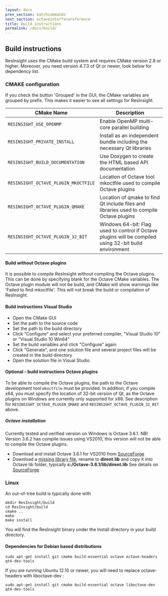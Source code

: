 ```yaml
---
layout: docs
prev_section: batchcommands
next_section: octaveinterfacereference
title: Build instructions
permalink: /docs/build/
---
```



## Build instructions

ResInsight uses the CMake build system and requires CMake version 2.8 or higher. Moreover, you need version 4.7.3 of Qt or newer, look below for dependency list.

### CMAKE configuration

If you check the button 'Grouped' in the GUI, the CMake variables are grouped by prefix. This makes it easier to see all settings for ResInsight.


| CMake Name   | Description |
|--------------|---------|
| `RESINSIGHT_USE_OPENMP`               | Enable OpenMP multi-core parallel building |
| `RESINSIGHT_PRIVATE_INSTALL`          | Install as an independent bundle including the necessary Qt libraries |
| `RESINSIGHT_BUILD_DOCUMENTATION`      | Use Doxygen to create the HTML based API documentation |
| `RESINSIGHT_OCTAVE_PLUGIN_MKOCTFILE`  | Location of Octave tool mkoctfile used to compile Octave plugins |
| `RESINSIGHT_OCTAVE_PLUGIN_QMAKE`      | Location of qmake to find Qt include files and libraries used to compile Octave plugins |
| `RESINSIGHT_OCTAVE_PLUGIN_32_BIT`     | Windows 64-bit: Flag used to control if Octave plugins will be compiled using 32-bit build environment |

#### Build without Octave plugins
It is possible to compile ResInsight without compiling the Octave plugins. This can be done by specifying blank for the Octave CMake variables. The Octave plugin module will not be build, and CMake will show warnings like 'Failed to find mkoctfile'. This will not break the build or compilation of ResInsight.

#### Build instructions Visual Studio
- Open the CMake GUI
- Set the path to the source code
- Set the path to the build directory
- Click "Configure" and select your preferred compiler, "Visual Studio 10" or "Visual Studio 10 Win64"
- Set the build variables and click "Configure" again
- Click "Generate", and one solution file and several project files will be created in the build directory
- Open the solution file in Visual Studio

#### Optional - build instructions Octave plugins 
To be able to compile the Octave plugins, the path to the Octave development tool `mkoctfile` must be provided. In addition, if you compile x64, you must specify the location of 32-bit version of Qt, as the Octave plugins on Windows are currently only supported for x86.
See description for `RESINSIGHT_OCTAVE_PLUGIN_QMAKE` and `RESINSIGHT_OCTAVE_PLUGIN_32_BIT` above.

##### Octave installation
Currently tested and verified version on Windows is Octave 3.6.1. NB! Version 3.6.2 has compile issues using VS2010, this version will not be able to compile the Octave plugins.
 
- Download and install Octave 3.6.1 for VS2010 from [SourceForge](http://sourceforge.net/projects/octave/files/Octave%20Windows%20binaries/Octave%203.6.1%20for%20Windows%20Microsoft%20Visual%20Studio/octave-3.6.1-vs2010-setup-1.exe/download)
- Download a [missing library file](http://dl.dropbox.com/u/45539519/dirent-vs2010.lib), rename to **dirent.lib** and copy it into Octave lib folder, typically **c:/Octave-3.6.1/lib/dirent.lib** See details on [SourceForge](http://sourceforge.net/mailarchive/message.php?msg_id=28933804)


### Linux

An out-of-tree build is typically done with

    mkdir ResInsight/build
    cd ResInsight/build
    cmake ..
    make
    make install

You will find the ResInsight binary under the Install directory in your build directory.

#### Dependencies for Debian based distributions

    sudo apt-get install git cmake build-essential octave octave-headers qt4-dev-tools

If you are running Ubuntu 12.10 or newer, you will need to replace octave-headers with liboctave-dev :

    sudo apt-get install git cmake build-essential octave liboctave-dev qt4-dev-tools


